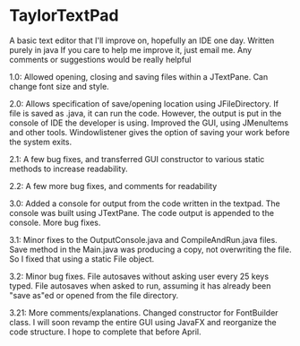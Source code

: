 # TaylorTextPad
A basic text editor that I'll improve on, hopefully an IDE one day. Written purely in java
If you care to help me improve it, just email me. Any comments or suggestions would be really helpful

1.0: Allowed opening, closing and saving files within a JTextPane. Can change font size and style.

2.0: Allows specification of save/opening location using JFileDirectory. If file is saved as .java, it can run the code. 
However, the output is put in the console of IDE the developer is using. Improved the GUI, using JMenuItems and other tools.
Windowlistener gives the option of saving your work before the system exits.

2.1: A few bug fixes, and transferred GUI constructor to various static methods to increase readability.

2.2: A few more bug fixes, and comments for readability

3.0: Added a console for output from the code written in the textpad. The console was built using JTextPane. The code output is appended to the console. More bug fixes.

3.1: Minor fixes to the OutputConsole.java and CompileAndRun.java files. Save method in the Main.java was producing a copy, not overwriting the file. So I fixed that using a static File object. 

3.2: Minor bug fixes. File autosaves without asking user every 25 keys typed. File autosaves when asked to run, assuming it has already been "save as"ed or opened from the file directory.

3.21: More comments/explanations. Changed constructor for FontBuilder class. I will soon revamp the entire GUI using JavaFX and reorganize the code structure. I hope to complete that before April.
